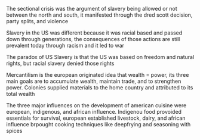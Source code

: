 The sectional crisis was the argument of slavery being allowed or not between the north and south, it manifested through the dred scott decision, party splits, and violence

Slavery in the US was different because it was racial based and passed down through generations, the consequences of those actions are still prevalent today through racism and it led to war

The paradox of US Slavery is that the US was based on freedom and natural rights, but racial slavery denied those rights

Mercantilism is the european originated idea that wealth = power, its three main goals are to accumulate wealth, maintain trade, and to strengthen power. Colonies supplied materials to the home country and attributed to its total wealth

The three major influences on the development of american cuisine were european, indigenous, and african influence. Indigenou food provoided essentials for survival, european established livestock, dairy, and african influence brpought cooking techniques like deepfrying and seasoning with spices